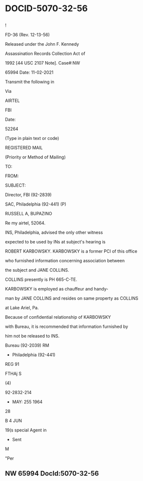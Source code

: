 # DOCID-5070-32-56

##
!

FD-36 (Rev. 12-13-56)

Released under the John F. Kennedy

Assassination Records Collection Act of

1992 [44 USC 2107 Note]. Case#:NW

65994 Date: 11-02-2021

Transmit the following in

Via

AIRTEL

FBI

Date:

52264

(Type in plain text or code)

REGISTERED MAIL

(Priority or Method of Mailing)

TO:

FROM:

SUBJECT:

Director, FBI (92-2839)

SAC, Philadelphia (92-441) (P)

RUSSELL A, BUPAZINO

Re my airtel, 52064.

INS, Philadelphia, advised the only other witness

expected to be used by INs at subject's hearing is

ROBERT KARBOWSKY. KARBOWSKY is a former PCI of this office

who furnished information concerning association between

the subject and JANE COLLINS.

COLLINS presently is PH 665-C-TE.

KARBOWSKY is employed as chauffeur and handy-

man by JANE COLLINS and resides on same property as COLLINS

at Lake Ariel, Pa.

Because of confidential relationship of KARBOWSKY

with Bureau, it is recommended that information furnished by

him not be released to INS.

Bureau (92-2039) RM

- Philadelphia (92-441)

REG 91

FTHAj S

(4)

92-2832-214

* MAY: 255 1964

28

B 4 JUN

19(s special Agent in

- Sent

M

"Per

NW 65994 Docld:5070-32-56
---

